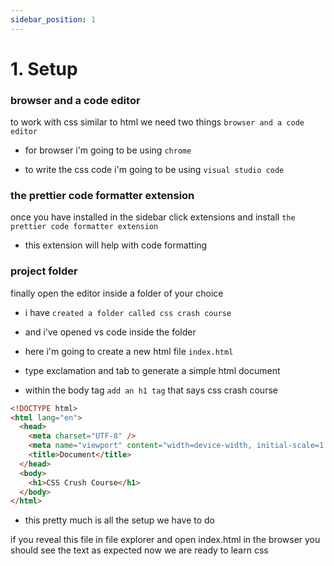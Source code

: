 ```yaml
---
sidebar_position: 1
---
```


# 1. Setup

### browser and a code editor

to work with css similar to html we need two things
`browser and a code editor`

- for browser i'm going to be using `chrome`

- to write the css code i'm going to be using `visual studio code`

### the prettier code formatter extension

once you have installed in the sidebar click extensions and install `the prettier code formatter extension`

- this extension will help with code formatting

### project folder

finally open the editor inside a folder of your choice

- i have `created a folder called css crash course`

- and i've opened vs code inside the folder

- here i'm going to create a new html file
  `index.html`

- type exclamation and tab to generate a simple html document

- within the body tag `add an h1 tag` that
  says css crash course

```html
<!DOCTYPE html>
<html lang="en">
  <head>
    <meta charset="UTF-8" />
    <meta name="viewport" content="width=device-width, initial-scale=1.0" />
    <title>Document</title>
  </head>
  <body>
    <h1>CSS Crush Course</h1>
  </body>
</html>
```

- this pretty much is all the setup we have to do

if you reveal this file in file explorer
and open index.html in the browser you should see the text as expected
now we are ready to learn css

